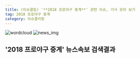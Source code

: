 ```yaml
---
title: (이슈클립) '**2018 프로야구 중계**' 관련 이슈, 기사 모아 보기
tag: 2018 프로야구 중계
category: 이슈클리핑
---
```

![wordcloud](https://s3.ap-northeast-2.amazonaws.com/lyrics101-wordcloud/2018-09-26-1537951819.png)
![news_img](https://user-images.githubusercontent.com/42597476/44507050-1206f400-a6e4-11e8-8d98-7ffbfebb353f.png)
## **'**2018 프로야구 중계**'** 뉴스속보 검색결과

